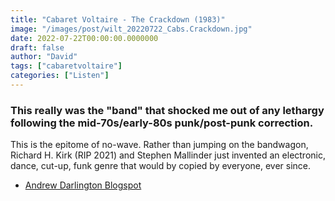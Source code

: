 ```yaml
---
title: "Cabaret Voltaire - The Crackdown (1983)"
image: "/images/post/wilt_20220722_Cabs.Crackdown.jpg"
date: 2022-07-22T00:00:00.0000000
draft: false
author: "David"
tags: ["cabaretvoltaire"]
categories: ["Listen"]
---
```

### This really was the "band" that shocked me out of any lethargy following the mid-70s/early-80s punk/post-punk correction.

 This is the epitome of no-wave. Rather than jumping on the bandwagon, Richard H. Kirk (RIP 2021) and Stephen Mallinder just invented an electronic, dance, cut-up, funk genre that would by copied by everyone, ever since.

-  [Andrew Darlington Blogspot](http://andrewdarlington.blogspot.com/2021/07/classic-album-cabaret-voltaire-crackdown.html)